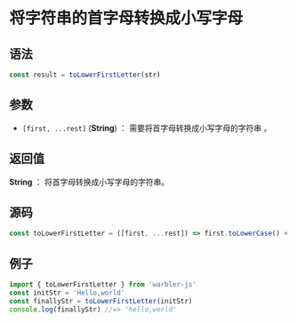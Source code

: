 <!--
 * @Author: 一尾流莺
 * @Description:将字符串的首字母转换成小写字母
 * @Date: 2021-09-13 18:19:33
 * @LastEditTime: 2021-09-14 17:21:20
 * @FilePath: \warblerjs-guide\docs\guide\string\toLowerFirstLetter.md
-->

# 将字符串的首字母转换成小写字母

## 语法


```js
const result = toLowerFirstLetter(str)
```

## 参数

- `[first, ...rest]` (**String**) ： 需要将首字母转换成小写字母的字符串 。

## 返回值

**String** ： 将首字母转换成小写字母的字符串。

## 源码

```js
const toLowerFirstLetter = ([first, ...rest]) => first.toLowerCase() + rest.join('');
```

## 例子

```js
import { toLowerFirstLetter } from 'warbler-js'
const initStr = 'Hello,world'
const finallyStr = toLowerFirstLetter(initStr)
console.log(finallyStr) //=> 'hello,world'
```